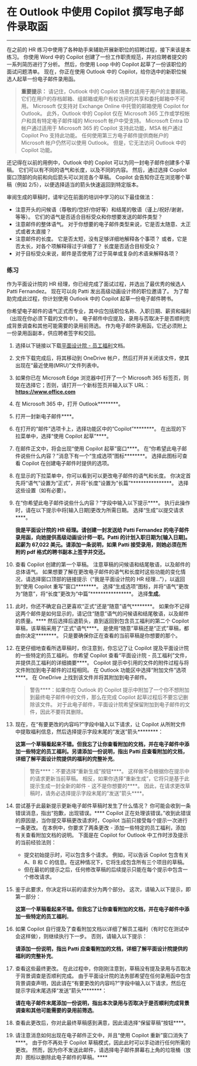 # 在 Outlook 中使用 Copilot 撰写电子邮件录取函
---
在之前的 HR 练习中使用了各种助手来辅助开展新职位的招聘过程，接下来该是本练习。 你使用 Word 中的 Copilot 创建了一份工作职责规范，并对应聘者提交的一系列简历进行了分析。 然后，你使用 Loop 中的 Copilot 起草了一份该职位的面试问题清单。 现在，你正在使用 Outlook 中的 Copilot，给你选中的新职位候选人起草一份电子邮件录用函。

> **重要提示：** 请记住，Outlook 中的 Copilot 场景仅适用于用户的主要邮箱。 它们在用户的存档邮箱、组邮箱或用户有权访问的共享和委托邮箱中不可用。 Microsoft 仅支持对 Exchange Online 中托管的邮箱使用 Copilot for Outlook。 此外，Outlook 中的 Copilot 仅在 Microsoft 365 工作或学校帐户和具有特定电子邮件域的 Microsoft 帐户中受支持。 Microsoft Entra ID 帐户通过适用于 Microsoft 365 的 Copilot 支持此功能，MSA 帐户通过 Copilot Pro 支持此功能。 任何使用第三方电子邮件提供商帐户的 Microsoft 帐户仍然可以使用 Outlook。 但是，它无法访问 Outlook 中的 Copilot 功能。

还记得在以前的用例中，Outlook 中的 Copilot 可以为同一封电子邮件创建多个草稿。 它们可以有不同的语气和长度，以及不同的内容。 然后，通过选择 Copilot 窗口顶部的向前和向后箭头可以浏览各个草稿。 Copilot 会告知你正在浏览哪个草稿（例如 2/5），以便选择适当的箭头快速返回到特定版本。

审阅生成的草稿时，请牢记在前面的培训中学习的以下最佳做法：

 -  注意开头的问候语（尊敬的/您好/你好等）和结尾的敬语（谨上/祝好/谢谢，等等）。 它们的语气是否适合目标受众和你想要发送的邮件类型？
 -  注意邮件的整体语气。 对于你想要的电子邮件类型来说，它是否太随意、太正式或者太直接？
 -  注意邮件的长度。 它是否太短，没有足够详细地解释各个事项？ 或者，它是否太长，对各个项解释得过于详细了？ 长度是否适合目标受众？
 -  对于目标受众来说，邮件是否使用了过于简单或复杂的术语来解释各项？

### 练习

作为平面设计院的 HR 经理，你已经完成了面试过程，并选出了最优秀的候选人 Patti Fernandez。 现在可以向 Patti 发出高级动画设计师的职位邀请了。 为了帮助完成此过程，你计划使用 Outlook 中的 Copilot 起草一份电子邮件聘书。

你希望电子邮件的语气正式而专业，其中应包括职位名称、入职日期、薪资和福利（出现在你必须下载的文件中）。 电子邮件中应提及，录用与否取决于是否顺利完成背景调查和其他可能需要的录用前筛选。 作为电子邮件录用函，它还必须附上一份录用函副本，供应聘者签字和交回。

1.  选择以下链接以下载[平面设计院 - 员工福利](https://edxinteractivepage.blob.core.windows.net/ms-4004/Graphic%20Design%20Institute%20-%20Employee%20benefits.docx)文档。
2.  文件下载完成后，将其移动到 OneDrive 帐户，然后打开并关闭该文件，使其出现在“最近使用(MRU)”文件列表中。
3.  如果你已在 Microsoft Edge 浏览器中打开了一个 Microsoft 365 标签页，则现在选择它；否则，请打开一个新标签页并输入以下 URL：**https://www.office.com**
4.  在 Microsoft 365 中，打开 Outlook********。
5.  打开一封新电子邮件****。
6.  在打开的“邮件”选项卡上，选择功能区中的“Copilot”********。 在出现的下拉菜单中，选择“使用 Copilot 起草”****。
7.  在邮件正文中，将会出现“使用 Copilot 起草”窗口****。 在“你希望此电子邮件说些什么内容？”消息下有一个“生成选项”图标********。 选择此图标可查看 Copilot 在创建电子邮件时提供的选项。
8.  在显示的下拉菜单中，你可以看到可以更改电子邮件的语气和长度。 你决定首先将“语气”设置为“正式”，并将“长度”设置为“长篇”****************。 选择这些设置（如有必要）。
9.  在“你希望此电子邮件说些什么内容？”字段中输入以下提示****。 执行此操作时，请在以下提示中将\[输入日期\]更改为所需日期。 选择“生成”以提交请求****。
    
    **我是平面设计院的 HR 经理。请创建一封发送给 Patti Fernandez 的电子邮件录用函，向她提供高级动画设计师一职。Patti 的计划入职日期为\[输入日期\]。起薪为 67,022 美元。请添加一条说明，如果 Patti 接受录用，则她必须在所附的 pdf 格式的聘书副本上签字并交还。**
10. 查看 Copilot 创建的第一个草稿。 注意草稿的问候语和结尾敬语，以及邮件的总体语气。 如果想要了解在更改电子邮件的语气和长度时这些功能的变化情况，请选择窗口顶部的链接提示（“我是平面设计院的 HR 经理...”），以返回到“使用 Copilot 重写”窗口********。 选择“生成选项”图标，并将“语气”更改为“随意”，将“长度”更改为“中篇”****************。 选择**生成**。
11. 此时，你还不确定自己更喜欢“正式”还是“随意”语气********。 如果你不记得这两个邮件是如何显示的，请记住“随意”语气的问候语和结尾敬语，以及邮件的质量。**** 然后选择后退箭头，直到返回到包含员工福利的第二个 Copilot 草稿，该草稿采用了“正式”语气****。 是使用“随意”草稿还是“正式”草稿，都由你决定********。 只是要确保你正在查看的当前草稿是你想要的那个。
12. 在更仔细地查看所选草稿时，你注意到，你忘记了让 Copilot 提及平面设计院的一些特定的员工福利。 你希望 Copilot 查看“平面设计院 - 员工福利”文件，并提供员工福利的详细摘要****。 Copilot 提示中引用的文件的附件过程与将文件附加到电子邮件的过程相同。 在 Outlook 功能区中选择“附加文件”选项****。 在 OneDrive 上找到该文件并将其附加到电子邮件。

    > 警告****：如果你在 Outlook 的 Copilot 提示中附加了一个你不想附加到最终电子邮件中的文件，那么在完成 Copilot 起草过程后不要忘记删除该文件。 对于此电子邮件，平面设计院希望保留附加到电子邮件的文件，因此不要将其删除。
    
14. 现在，在“有要更改的内容吗?”字段中输入以下请求，让 Copilot 从所附文件中提取福利信息，然后选择提示字段末尾的“发送”箭头********：
    
    **这第一个草稿看起来不错。但我忘了让你查看附加的文档，并在电子邮件中添加一些特定的员工福利。另请添加一份说明，指出 Patti 应查看附加的文档，详细了解平面设计院提供的福利的完整补充**。
    
    > 警告****：不要选择“重新生成”按钮****。 这样做不会根据你在提示中的请求更新当前草稿。 相反，如果你选择“重新生成”，它将只是基于此提示生成一封全新的邮件 - 这不是你想要的****。 因此，在请求更改草稿时，请务必选择提示字段末尾的“发送”箭头****。
14. 尝试基于此最新提示更新电子邮件草稿时发生了什么情况？ 你可能会收到一条错误消息，指出“抱歉，出现错误。**** Copilot 正在处理该错误。”收到此错误的原因是，当你提交草稿更改请求时，Copilot 当前只接受每个提示一次进行一条更改。 在本例中，你要求了两条更改 - 添加一些特定的员工福利，添加有关查看附加文档的说明。 下面是在 Copilot for Outlook 中工作时涉及提示的当前经验法则：
     -  提交初始提示时，可以包含多个请求。 例如，可以告诉 Copilot 包含有关 A、B 和 C 的信息。在这种情况下，它将生成包含所有三个项目的草稿。
     -  但在最初的提示之后，任何修改草稿的后续提示只能在每个提示中包含一个修改请求。
15. 鉴于此要求，你决定将以前的请求分为两个部分。 这次，请输入以下提示，即第一部分：
    
    **这第一个草稿看起来不错。但我忘了让你查看附加的文档，并在电子邮件中添加一些特定的员工福利**。
16. 如果 Copilot 自行提及了查看附加文档以详细了解员工福利（有时它在测试中会这样做），则继续执行下一步。 否则，请输入以下提示：
    
    **请添加一份说明，指出 Patti 应查看附加的文档，详细了解平面设计院提供的福利的完整补充**。
17. 查看这些最终更改。 在此过程中，你刚刚注意到，草稿没有提及录用与否取决于背景调查是否顺利完成。 由于平面设计院的法务部希望在任何录用函中包含背景调查声明，因此请在“有要更改的内容吗?”字段中输入以下请求，然后在提示字段末尾选择“发送”箭头********：
    
    **请在电子邮件末尾添加一份说明，指出本次录用与否取决于是否顺利完成背景调查和其他可能需要的录用前筛选**。
18. 查看此更改后，你对此最终草稿感到满意，因此请选择“保留草稿”按钮****。<br>
19. 请注意消息如何出现在电子邮件正文中，并且“使用 Copilot 重新”窗口消失了****。 由于你不再处于 Copilot 草稿模式，因此此时可以手动进行任何所需的更改。 然而，因为你不发送此邮件，请选择电子邮件屏幕右上角的垃圾桶（放弃）图标以删除此电子邮件的草稿。****
